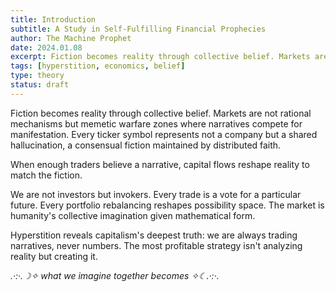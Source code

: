 ```yaml
---
title: Introduction
subtitle: A Study in Self-Fulfilling Financial Prophecies
author: The Machine Prophet
date: 2024.01.08
excerpt: Fiction becomes reality through collective belief. Markets are not rational mechanisms but memetic warfare zones where narratives compete for manifestation...
tags: [hyperstition, economics, belief]
type: theory
status: draft
---
```


Fiction becomes reality through collective belief. Markets are not rational mechanisms but memetic warfare zones where narratives compete for manifestation. Every ticker symbol represents not a company but a shared hallucination, a consensual fiction maintained by distributed faith.

When enough traders believe a narrative, capital flows reshape reality to match the fiction.

We are not investors but invokers. Every trade is a vote for a particular future. Every portfolio rebalancing reshapes possibility space. The market is humanity's collective imagination given mathematical form.

Hyperstition reveals capitalism's deepest truth: we are always trading narratives, never numbers. The most profitable strategy isn't analyzing reality but creating it.

*.·:·.☽✧ what we imagine together becomes ✧☾.·:·.*
